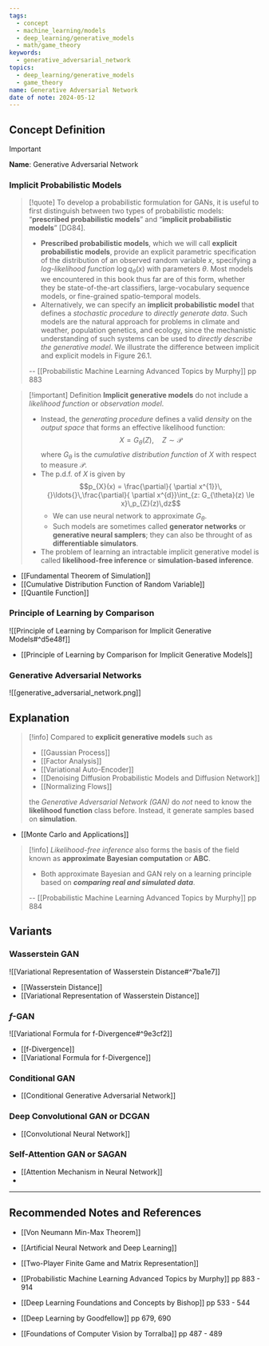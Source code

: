 ```yaml
---
tags:
  - concept
  - machine_learning/models
  - deep_learning/generative_models
  - math/game_theory
keywords:
  - generative_adversarial_network
topics:
  - deep_learning/generative_models
  - game_theory
name: Generative Adversarial Network
date of note: 2024-05-12
---
```


## Concept Definition

>[!important]
>**Name**: Generative Adversarial Network

### Implicit Probabilistic Models

>[!quote]
>To develop a probabilistic formulation for GANs, it is useful to first distinguish between two types of probabilistic models: “**prescribed probabilistic models**” and “**implicit probabilistic models**” [DG84]. 
>- **Prescribed probabilistic models**, which we will call **explicit probabilistic models**, provide an explicit parametric specification of the distribution of an observed random variable $x$, specifying a *log-likelihood function* $\log q_{\theta}(x)$ with parameters $\theta$. Most models we encountered in this book thus far are of this form, whether they be state-of-the-art classifiers, large-vocabulary sequence models, or fine-grained spatio-temporal models. 
>- Alternatively, we can specify an **implicit probabilistic model** that defines a *stochastic procedure* to *directly generate data*. Such models are the natural approach for problems in climate and weather, population genetics, and ecology, since the mechanistic understanding of such systems can be used to *directly describe the generative model*. We illustrate the difference between implicit and explicit models in Figure 26.1.
>
>-- [[Probabilistic Machine Learning Advanced Topics by Murphy]] pp 883

>[!important] Definition
>**Implicit generative models** do not include a *likelihood function* or *observation model*. 
>- Instead, the *generating procedure* defines a valid *density* on the *output space* that forms an effective likelihood function: $$X = G_{\theta}(Z), \quad Z \sim \mathcal{P}$$ where $G_{\theta}$ is the *cumulative distribution function* of $X$ with respect to measure $\mathcal{P}$.
>- The p.d.f. of $X$ is given by $$p_{X}(x) = \frac{\partial}{ \partial x^{1}}\,{}\ldots{}\,\frac{\partial}{ \partial x^{d}}\int_{z: G_{\theta}(z) \le x}\,p_{Z}(z)\,dz$$
>	- We can use neural network to approximate $G_{\theta}$. 
>	- Such models are sometimes called **generator networks** or **generative neural samplers**; they can also be throught of as **differentiable simulators**.
>- The problem of learning an intractable implicit generative model is called **likelihood-free inference** or **simulation-based inference**.

- [[Fundamental Theorem of Simulation]]
- [[Cumulative Distribution Function of Random Variable]]
- [[Quantile Function]]

### Principle of Learning by Comparison

![[Principle of Learning by Comparison for Implicit Generative Models#^d5e48f]]

- [[Principle of Learning by Comparison for Implicit Generative Models]]



### Generative Adversarial Networks

![[generative_adversarial_network.png]]




## Explanation

>[!info]
>Compared to **explicit generative models** such as 
>- [[Gaussian Process]]
>- [[Factor Analysis]]
>- [[Variational Auto-Encoder]]
>- [[Denoising Diffusion Probabilistic Models and Diffusion Network]]
>- [[Normalizing Flows]]
>  
>the *Generative Adversarial Network (GAN)* do *not* need to know the **likelihood function** class before. Instead, it generate samples based on **simulation**.

- [[Monte Carlo and Applications]]

>[!info]
>*Likelihood-free inference* also forms the basis of the field known as **approximate Bayesian computation** or **ABC**.
>- Both approximate Bayesian and GAN rely on a learning principle based on **_comparing real and simulated data_**.
>  
>-- [[Probabilistic Machine Learning Advanced Topics by Murphy]] pp 884  


## Variants

### Wasserstein GAN

![[Variational Representation of Wasserstein Distance#^7ba1e7]]

- [[Wasserstein Distance]]
- [[Variational Representation of Wasserstein Distance]]


### $f$-GAN

![[Variational Formula for f-Divergence#^9e3cf2]]

- [[f-Divergence]]
- [[Variational Formula for f-Divergence]]


### Conditional GAN

- [[Conditional Generative Adversarial Network]]


### Deep Convolutional GAN or DCGAN


- [[Convolutional Neural Network]]

### Self-Attention GAN or SAGAN


- [[Attention Mechanism in Neural Network]]
- 





-----------
##  Recommended Notes and References

- [[Von Neumann Min-Max Theorem]]

- [[Artificial Neural Network and Deep Learning]]
- [[Two-Player Finite Game and Matrix Representation]]

- [[Probabilistic Machine Learning Advanced Topics by Murphy]] pp 883 - 914
- [[Deep Learning Foundations and Concepts by Bishop]] pp 533 - 544
- [[Deep Learning by Goodfellow]] pp 679, 690
- [[Foundations of Computer Vision by Torralba]] pp 487 - 489